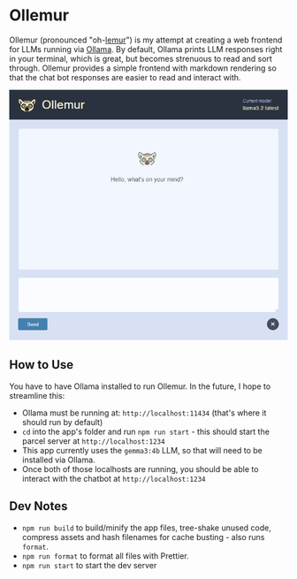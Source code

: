 # Ollemur

Ollemur (pronounced "oh-[lemur](https://en.wikipedia.org/wiki/Lemur)") is my attempt at creating a web frontend for LLMs running via [Ollama](https://ollama.com/). By default, Ollama prints LLM responses right in your terminal, which is great, but becomes strenuous to read and sort through. Ollemur provides a simple frontend with markdown rendering so that the chat bot responses are easier to read and interact with.

![Screenshot of Ollemur](./src/assets/ollemur-screenshot.png)

## How to Use

You have to have Ollama installed to run Ollemur. In the future, I hope to streamline this:

- Ollama must be running at: `http://localhost:11434` (that's where it should run by default)
- `cd` into the app's folder and run `npm run start` - this should start the parcel server at `http://localhost:1234`
- This app currently uses the `gemma3:4b` LLM, so that will need to be installed via Ollama.
- Once both of those localhosts are running, you should be able to interact with the chatbot at `http://localhost:1234`

## Dev Notes

- `npm run build` to build/minify the app files, tree-shake unused code, compress assets and hash filenames for cache busting - also runs `format`.
- `npm run format` to format all files with Prettier.
- `npm run start` to start the dev server
